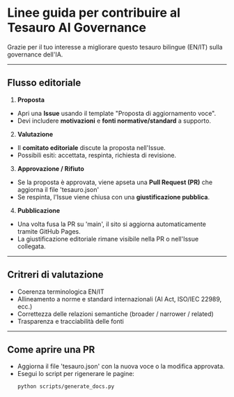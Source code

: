# Linee guida per contribuire al Tesauro AI Governance

Grazie per il tuo interesse a migliorare questo tesauro bilingue (EN/IT) sulla governance dell'IA.

---

## Flusso editoriale

1. **Proposta**
 - Apri una **Issue** usando il template "Proposta di aggiornamento voce".
 - Devi includere **motivazioni** e **fonti normative/standard** a supporto.

2. **Valutazione**
 - Il **comitato editoriale** discute la proposta nell'Issue.
 - Possibili esiti: accettata, respinta, richiesta di revisione.

3. **Approvazione / Rifiuto**
 - Se la proposta è approvata, viene apseta una **Pull Request (PR)** che aggiorna il file 'tesauro.json'
 - Se respinta, l'Issue viene chiusa con una **giustificazione pubblica**.

4. **Pubblicazione**
 - Una volta fusa la PR su 'main', il sito si aggiorna automaticamente tramite GitHub Pages.
 - La giustificazione editoriale rimane visibile nella PR o nell'Issue collegata.

--- 

## Critreri di valutazione

- Coerenza terminologica EN/IT
- Allineamento a norme e standard internazionali (AI Act, ISO/IEC 22989, ecc.)
- Correttezza delle relazioni semantiche (broader / narrower / related)
- Trasparenza e tracciabilità delle fonti

--- 

## Come aprire una PR

- Aggiorna il file 'tesauro.json' con la nuova voce o la modifica approvata.
- Esegui lo script per rigenerare le pagine:
  ```bash
  python scripts/generate_docs.py
  